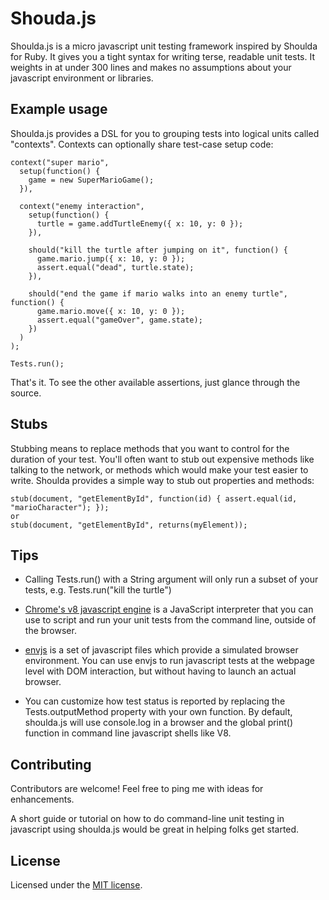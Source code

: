 Shouda.js
=========

Shoulda.js is a micro javascript unit testing framework inspired by Shoulda for Ruby. It gives you a tight syntax for writing terse, readable unit tests. It weights in at under 300 lines and makes no assumptions about your javascript environment or libraries.

Example usage
-------------
Shoulda.js provides a DSL for you to grouping tests into logical units called "contexts". Contexts can optionally share test-case setup code:

    context("super mario",
      setup(function() {
        game = new SuperMarioGame();
      }),

      context("enemy interaction",
        setup(function() {
          turtle = game.addTurtleEnemy({ x: 10, y: 0 });
        }),
        
        should("kill the turtle after jumping on it", function() {
          game.mario.jump({ x: 10, y: 0 });
          assert.equal("dead", turtle.state);
        }),

        should("end the game if mario walks into an enemy turtle", function() {
          game.mario.move({ x: 10, y: 0 });
          assert.equal("gameOver", game.state);
        })
      )
    );

    Tests.run();

That's it. To see the other available assertions, just glance through the source.

Stubs
-----
Stubbing means to replace methods that you want to control for the duration of your test. You'll often want to stub out expensive methods like talking to the network, or methods which would make your test easier to write. Shoulda provides a simple way to stub out properties and methods:

    stub(document, "getElementById", function(id) { assert.equal(id, "marioCharacter"); });
    or
    stub(document, "getElementById", returns(myElement));

Tips
----
- Calling Tests.run() with a String argument will only run a subset of your tests, e.g. Tests.run("kill the turtle")

- [Chrome's v8 javascript engine](http://code.google.com/apis/v8/intro.html) is a JavaScript interpreter that you can use to script and run your unit tests from the command line, outside of the browser.

- [envjs](http://www.envjs.com/) is a set of javascript files which provide a simulated browser environment. You can use envjs to run javascript tests at the webpage level with DOM interaction, but without having to launch an actual browser.

- You can customize how test status is reported by replacing the Tests.outputMethod property with your own function. By default, shoulda.js will use console.log in a browser and the global print() function in command line javascript shells like V8.

Contributing
------------
Contributors are welcome! Feel free to ping me with ideas for enhancements.

A short guide or tutorial on how to do command-line unit testing in javascript using shoulda.js would be great in helping folks get started.

License
-------
Licensed under the [MIT license](http://www.opensource.org/licenses/mit-license.php).